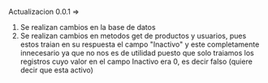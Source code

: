 Actualizacion 0.0.1 => 
1. Se realizan cambios en la base de datos
2. Se realizan cambios en metodos get de productos y usuarios, pues estos traian en su respuesta el
campo "Inactivo" y este completamente innecesario ya que no nos es de utilidad puesto que solo traiamos
los registros cuyo valor en el campo Inactivo era 0, es decir falso (quiere decir que esta activo)
